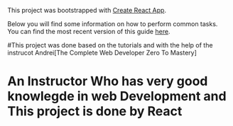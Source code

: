 This project was bootstrapped with [Create React App](https://github.com/facebookincubator/create-react-app).

Below you will find some information on how to perform common tasks.<br>
You can find the most recent version of this guide [here](https://github.com/facebookincubator/create-react-app/blob/master/packages/react-scripts/template/README.md).


#This project was done based on the tutorials and with the help of the instrucot Andrei[The Complete Web Developer Zero To Mastery]

# An Instructor Who has very good knowlegde in web Development and This project is done by React